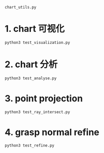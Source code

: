 `chart_utils.py`
# 1. chart 可视化
```bash
python3 test_visualization.py
```
# 2. chart 分析
```bash
python3 test_analyse.py
```
# 3. point projection
```bash
python3 test_ray_intersect.py
```
# 4. grasp normal refine
```bash
python3 test_refine.py
```